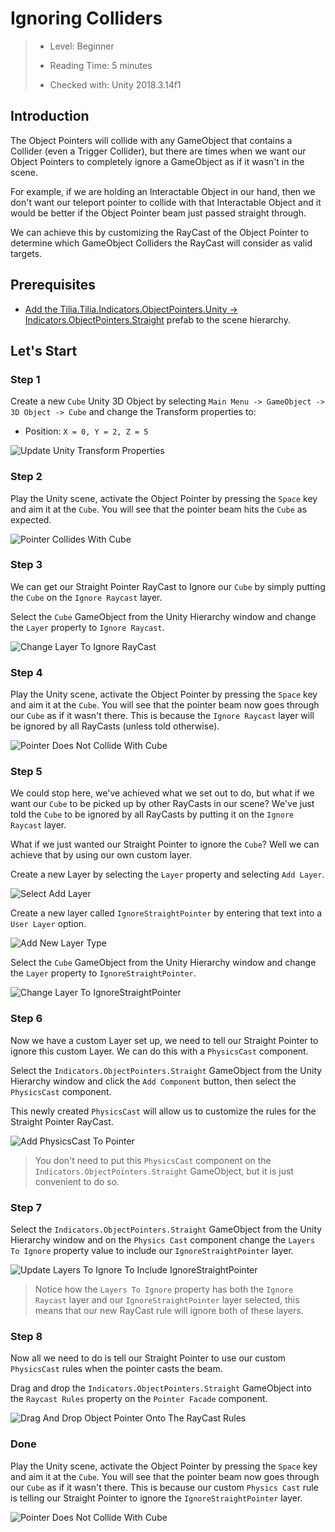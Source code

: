 # Ignoring Colliders

> * Level: Beginner
>
> * Reading Time: 5 minutes
>
> * Checked with: Unity 2018.3.14f1

## Introduction

The Object Pointers will collide with any GameObject that contains a Collider (even a Trigger Collider), but there are times when we want our Object Pointers to completely ignore a GameObject as if it wasn't in the scene.

For example, if we are holding an Interactable Object in our hand, then we don't want our teleport pointer to collide with that Interactable Object and it would be better if the Object Pointer beam just passed straight through.

We can achieve this by customizing the RayCast of the Object Pointer to determine which GameObject Colliders the RayCast will consider as valid targets.

## Prerequisites

* [Add the Tilia.Tilia.Indicators.ObjectPointers.Unity -> Indicators.ObjectPointers.Straight] prefab to the scene hierarchy.

## Let's Start

### Step 1

Create a new `Cube` Unity 3D Object by selecting `Main Menu -> GameObject -> 3D Object -> Cube` and change the Transform properties to:

* Position: `X = 0, Y = 2, Z = 5`

![Update Unity Transform Properties](assets/images/UpdateUnityTransformProperties.png)

### Step 2

Play the Unity scene, activate the Object Pointer by pressing the `Space` key and aim it at the `Cube`. You will see that the pointer beam hits the `Cube` as expected.

![Pointer Collides With Cube](assets/images/PointerCollidesWithCube.png)

### Step 3

We can get our Straight Pointer RayCast to Ignore our `Cube` by simply putting the `Cube` on the `Ignore Raycast` layer.

Select the `Cube` GameObject from the Unity Hierarchy window and change the `Layer` property to `Ignore Raycast`.

![Change Layer To Ignore RayCast](assets/images/ChangeLayerToIgnoreRayCast.png)

### Step 4

Play the Unity scene, activate the Object Pointer by pressing the `Space` key and aim it at the `Cube`. You will see that the pointer beam now goes through our `Cube` as if it wasn't there. This is because the `Ignore Raycast` layer will be ignored by all RayCasts (unless told otherwise).

![Pointer Does Not Collide With Cube](assets/images/PointerDoesNotCollideWithCube.png)

### Step 5

We could stop here, we've achieved what we set out to do, but what if we want our `Cube` to be picked up by other RayCasts in our scene? We've just told the `Cube` to be ignored by all RayCasts by putting it on the `Ignore Raycast` layer.

What if we just wanted our Straight Pointer to ignore the `Cube`? Well we can achieve that by using our own custom layer.

Create a new Layer by selecting the `Layer` property and selecting `Add Layer`.

![Select Add Layer](assets/images/SelectAddLayer.png)

Create a new layer called `IgnoreStraightPointer` by entering that text into a `User Layer` option.

![Add New Layer Type](assets/images/AddNewLayerType.png)

Select the `Cube` GameObject from the Unity Hierarchy window and change the `Layer` property to `IgnoreStraightPointer`.

![Change Layer To IgnoreStraightPointer](assets/images/ChangeLayerToIgnoreStraightPointer.png)

### Step 6

Now we have a custom Layer set up, we need to tell our Straight Pointer to ignore this custom Layer. We can do this with a `PhysicsCast` component.

Select the `Indicators.ObjectPointers.Straight` GameObject from the Unity Hierarchy window and click the `Add Component` button, then select the `PhysicsCast` component.

This newly created `PhysicsCast` will allow us to customize the rules for the Straight Pointer RayCast.

![Add PhysicsCast To Pointer](assets/images/AddPhysicsCastToPointer.png)

> You don't need to put this `PhysicsCast` component on the `Indicators.ObjectPointers.Straight` GameObject, but it is just convenient to do so.

### Step 7

Select the `Indicators.ObjectPointers.Straight` GameObject from the Unity Hierarchy window and on the `Physics Cast` component change the `Layers To Ignore` property value to include our `IgnoreStraightPointer` layer.

![Update Layers To Ignore To Include IgnoreStraightPointer](assets/images/UpdateLayersToIgnoreToIncludeIgnoreStraightPointer.png)

> Notice how the `Layers To Ignore` property has both the `Ignore Raycast` layer and our `IgnoreStraightPointer` layer selected, this means that our new RayCast rule will ignore both of these layers.

### Step 8

Now all we need to do is tell our Straight Pointer to use our custom `PhysicsCast` rules when the pointer casts the beam.

Drag and drop the `Indicators.ObjectPointers.Straight` GameObject into the `Raycast Rules` property on the `Pointer Facade` component.

![Drag And Drop Object Pointer Onto The RayCast Rules](assets/images/DragAndDropObjectPointerOntoTheRayCastRules.png)

### Done

Play the Unity scene, activate the Object Pointer by pressing the `Space` key and aim it at the `Cube`. You will see that the pointer beam now goes through our `Cube` as if it wasn't there. This is because our custom `Physics Cast` rule is telling our Straight Pointer to ignore the `IgnoreStraightPointer` layer.

![Pointer Does Not Collide With Cube](assets/images/PointerDoesNotCollideWithCube.png)

[Add the Tilia.Tilia.Indicators.ObjectPointers.Unity -> Indicators.ObjectPointers.Straight]: ../AddingAStraightPointer/README.md
